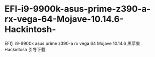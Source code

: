 # EFI-i9-9900k-asus-prime-z390-a-rx-vega-64-Mojave-10.14.6-Hackintosh-
EFI】i9-9900k asus prime z390-a rx vega 64 Mojave 10.14.6 黑苹果Hackintosh 引导下载
